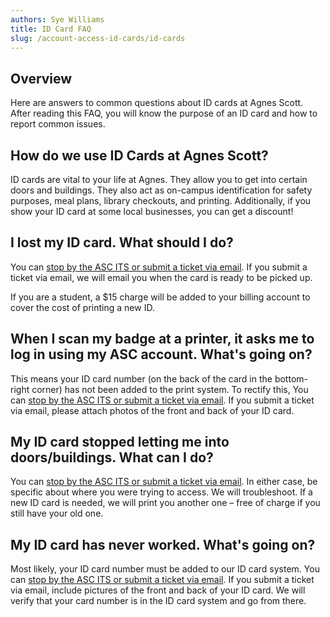 ```yaml
---
authors: Sye Williams
title: ID Card FAQ
slug: /account-access-id-cards/id-cards
---
```


## Overview

Here are answers to common questions about ID cards at Agnes Scott. After reading this FAQ, you will know the purpose of an ID card and how to report common issues. 

## How do we use ID Cards at Agnes Scott?

ID cards are vital to your life at Agnes. They allow you to get into certain doors and buildings. They also act as on-campus identification for safety purposes, meal plans, library checkouts, and printing. Additionally, if you show your ID card at some local businesses, you can get a discount!

## I lost my ID card. What should I do?
You can [stop by the ASC ITS or submit a ticket via email](https://asc-testsite2.netlify.app/docs/contact-info-hours). If you submit a ticket via email, we will email you when the card is ready to be picked up. 

If you are a student, a $15 charge will be added to your billing account to cover the cost of printing a new ID. 
## When I scan my badge at a printer, it asks me to log in using my ASC account. What's going on?
This means your ID card number (on the back of the card in the bottom-right corner) has not been added to the print system. To rectify this, You can [stop by the ASC ITS or submit a ticket via email](https://asc-testsite2.netlify.app/docs/contact-info-hours). If you submit a ticket via email, please attach photos of the front and back of your ID card.
## My ID card stopped letting me into doors/buildings. What can I do?

You can [stop by the ASC ITS or submit a ticket via email](https://asc-testsite2.netlify.app/docs/contact-info-hours). In either case, be specific about where you were trying to access. We will troubleshoot. If a new ID card is needed, we will print you another one – free of charge if you still have your old one. 

## My ID card has never worked. What's going on?
Most likely, your ID card number must be added to our ID card system. You can [stop by the ASC ITS or submit a ticket via email](https://asc-testsite2.netlify.app/docs/contact-info-hours). If you submit a ticket via email, include pictures of the front and back of your ID card. We will verify that your card number is in the ID card system and go from there. 



